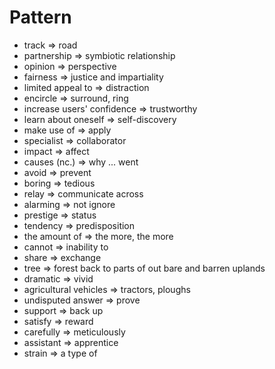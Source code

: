 # Pattern

- track => road
- partnership => symbiotic relationship
- opinion => perspective
- fairness => justice and impartiality
- limited appeal to => distraction
- encircle => surround, ring
- increase users' confidence => trustworthy
- learn about oneself => self-discovery
- make use of => apply
- specialist => collaborator
- impact => affect
- causes (nc.) => why ... went
- avoid => prevent
- boring => tedious
- relay => communicate across
- alarming => not ignore
- prestige => status
- tendency => predisposition
- the amount of => the more, the more
- cannot => inability to
- share => exchange
- tree => forest back to parts of out bare and barren uplands
- dramatic => vivid
- agricultural vehicles => tractors, ploughs
- undisputed answer => prove
- support => back up
- satisfy => reward
- carefully => meticulously
- assistant => apprentice
- strain => a type of
